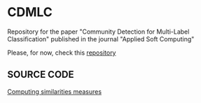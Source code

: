 # CDMLC
Repository for the paper "Community Detection for Multi-Label Classification" published in the journal "Applied Soft Computing"

Please, for now, check this [repository](https://github.com/cissagatto/Bracis2023)

## SOURCE CODE

[Computing similarities measures](https://github.com/cissagatto/SimilaritiesMultiLabel)
